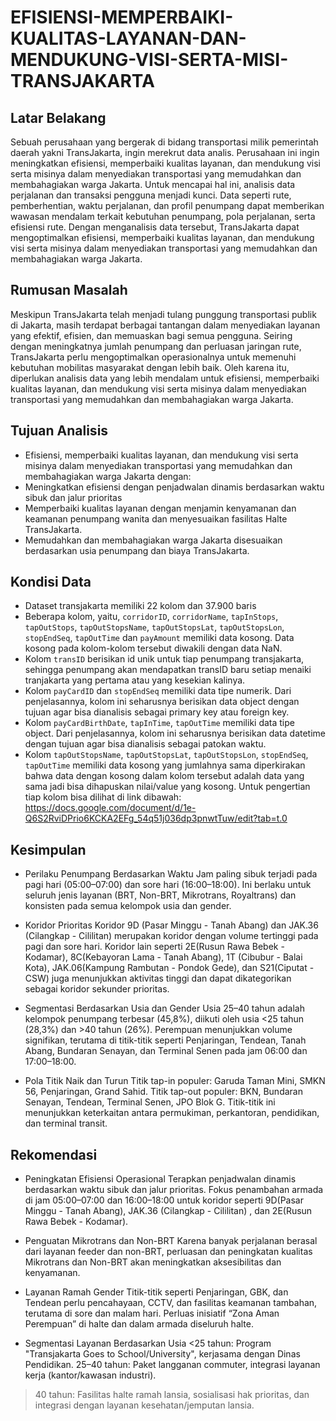 # EFISIENSI-MEMPERBAIKI-KUALITAS-LAYANAN-DAN-MENDUKUNG-VISI-SERTA-MISI-TRANSJAKARTA

## Latar Belakang
Sebuah perusahaan yang bergerak di bidang transportasi milik pemerintah daerah yakni TransJakarta, ingin merekrut data analis. Perusahaan ini ingin meningkatkan efisiensi, memperbaiki kualitas layanan, dan mendukung visi serta misinya dalam menyediakan transportasi yang memudahkan dan membahagiakan warga Jakarta. 
Untuk mencapai hal ini, analisis data perjalanan dan transaksi pengguna menjadi kunci. Data seperti rute, pemberhentian, waktu perjalanan, dan profil penumpang dapat memberikan wawasan mendalam terkait kebutuhan penumpang, pola perjalanan, serta efisiensi rute. Dengan menganalisis data tersebut, TransJakarta dapat mengoptimalkan efisiensi, memperbaiki kualitas layanan, dan mendukung visi serta misinya dalam menyediakan transportasi yang memudahkan dan membahagiakan warga Jakarta.

## Rumusan Masalah
Meskipun TransJakarta telah menjadi tulang punggung transportasi publik di Jakarta, masih terdapat berbagai tantangan dalam menyediakan layanan yang efektif, efisien, dan memuaskan bagi semua pengguna. Seiring dengan meningkatnya jumlah penumpang dan perluasan jaringan rute, TransJakarta perlu mengoptimalkan operasionalnya untuk memenuhi kebutuhan mobilitas masyarakat dengan lebih baik. 
Oleh karena itu, diperlukan analisis data yang lebih mendalam untuk efisiensi, memperbaiki kualitas layanan, dan mendukung visi serta misinya dalam menyediakan transportasi yang memudahkan dan membahagiakan warga Jakarta.

## Tujuan Analisis
- Efisiensi, memperbaiki kualitas layanan, dan mendukung visi serta misinya dalam menyediakan transportasi yang memudahkan dan membahagiakan warga Jakarta dengan:
- Meningkatkan efisiensi dengan penjadwalan dinamis berdasarkan waktu sibuk dan jalur prioritas
- Memperbaiki kualitas layanan dengan menjamin kenyamanan dan keamanan penumpang wanita dan menyesuaikan fasilitas Halte TransJakarta.
- Memudahkan dan membahagiakan warga Jakarta disesuaikan berdasarkan usia penumpang dan biaya TransJakarta.

## Kondisi Data
- Dataset transjakarta memiliki 22 kolom dan 37.900 baris
- Beberapa kolom, yaitu, `corridorID`, `corridorName`, `tapInStops`, `tapOutStops`, `tapOutStopsName`, `tapOutStopsLat`, `tapOutStopsLon`, `stopEndSeq`, `tapOutTime` dan `payAmount` memiliki data kosong. Data kosong pada kolom-kolom tersebut diwakili dengan data NaN.
- Kolom `transID` berisikan id unik untuk tiap penumpang transjakarta, sehingga penumpang akan mendapatkan transID baru setiap menaiki tranjakarta yang pertama atau yang kesekian kalinya.
- Kolom `payCardID` dan `stopEndSeq` memiliki data tipe numerik. Dari penjelasannya, kolom ini seharusnya berisikan data object dengan tujuan agar bisa dianalisis sebagai primary key atau foreign key.
- Kolom `payCardBirthDate`, `tapInTime`, `tapOutTime` memiliki data tipe object. Dari penjelasannya, kolom ini seharusnya berisikan data datetime dengan tujuan agar bisa dianalisis sebagai patokan waktu.
- Kolom `tapOutStopsName`, `tapOutStopsLat`, `tapOutStopsLon`, `stopEndSeq`, `tapOutTime` memiliki data kosong yang jumlahnya sama diperkirakan bahwa data dengan kosong dalam kolom tersebut adalah data yang sama jadi bisa dihapuskan nilai/value yang kosong.
Untuk pengertian tiap kolom bisa dilihat di link dibawah:
https://docs.google.com/document/d/1e-Q6S2RviDPrio6KCKA2EFg_54q51j036dp3pnwtTuw/edit?tab=t.0

## Kesimpulan
- Perilaku Penumpang Berdasarkan Waktu
Jam paling sibuk terjadi pada pagi hari (05:00–07:00) dan sore hari (16:00–18:00).
Ini berlaku untuk seluruh jenis layanan (BRT, Non-BRT, Mikrotrans, Royaltrans) dan konsisten pada semua kelompok usia dan gender.

- Koridor Prioritas
Koridor 9D (Pasar Minggu - Tanah Abang) dan JAK.36 (Cilangkap - Cililitan) merupakan koridor dengan volume tertinggi pada pagi dan sore hari.
Koridor lain seperti 2E(Rusun Rawa Bebek - Kodamar), 8C(Kebayoran Lama - Tanah Abang), 1T (Cibubur - Balai Kota), JAK.06(Kampung Rambutan - Pondok Gede), dan S21(Ciputat - CSW) juga menunjukkan aktivitas tinggi dan dapat dikategorikan sebagai koridor sekunder prioritas.

- Segmentasi Berdasarkan Usia dan Gender
Usia 25–40 tahun adalah kelompok penumpang terbesar (45,8%), diikuti oleh usia <25 tahun (28,3%) dan >40 tahun (26%).
Perempuan menunjukkan volume signifikan, terutama di titik-titik seperti Penjaringan, Tendean, Tanah Abang, Bundaran Senayan, dan Terminal Senen pada jam 06:00 dan 17:00–18:00.

- Pola Titik Naik dan Turun
Titik tap-in populer: Garuda Taman Mini, SMKN 56, Penjaringan, Grand Sahid.
Titik tap-out populer: BKN, Bundaran Senayan, Tendean, Terminal Senen, JPO Blok G.
Titik-titik ini menunjukkan keterkaitan antara permukiman, perkantoran, pendidikan, dan terminal transit.

## Rekomendasi
- Peningkatan Efisiensi Operasional
Terapkan penjadwalan dinamis berdasarkan waktu sibuk dan jalur prioritas.
Fokus penambahan armada di jam 05:00–07:00 dan 16:00–18:00 untuk koridor seperti 9D(Pasar Minggu - Tanah Abang), JAK.36 (Cilangkap - Cililitan) , dan 2E(Rusun Rawa Bebek - Kodamar).

- Penguatan Mikrotrans dan Non-BRT
Karena banyak perjalanan berasal dari layanan feeder dan non-BRT, perluasan dan peningkatan kualitas Mikrotrans dan Non-BRT akan meningkatkan aksesibilitas dan kenyamanan.

- Layanan Ramah Gender
Titik-titik seperti Penjaringan, GBK, dan Tendean perlu pencahayaan, CCTV, dan fasilitas keamanan tambahan, terutama di sore dan malam hari.
Perluas inisiatif “Zona Aman Perempuan” di halte dan dalam armada diseluruh halte.

- Segmentasi Layanan Berdasarkan Usia
<25 tahun: Program "Transjakarta Goes to School/University", kerjasama dengan Dinas Pendidikan.
25–40 tahun: Paket langganan commuter, integrasi layanan kerja (kantor/kawasan industri).
>40 tahun: Fasilitas halte ramah lansia, sosialisasi hak prioritas, dan integrasi dengan layanan kesehatan/jemputan lansia.

